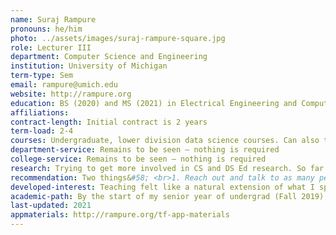 ```yaml
---
name: Suraj Rampure
pronouns: he/him
photo: ../assets/images/suraj-rampure-square.jpg
role: Lecturer III
department: Computer Science and Engineering
institution: University of Michigan
term-type: Sem
email: rampure@umich.edu
website: http://rampure.org
education: BS (2020) and MS (2021) in Electrical Engineering and Computer Sciences, UC Berkeley
affiliations: 
contract-length: Initial contract is 2 years
term-load: 2-4
courses: Undergraduate, lower division data science courses. Can also teach upper-div and MS level courses too.
department-service: Remains to be seen – nothing is required
college-service: Remains to be seen – nothing is required
research: Trying to get more involved in CS and DS Ed research. So far we have https://dl.acm.org/doi/pdf/10.1145/3408877.3432561 and https://www2.eecs.berkeley.edu/Pubs/TechRpts/2021/EECS-2021-106.pdf
recommendation: Two things&#58; <br>1. Reach out and talk to as many people who came before you as you can. I benefitted immensely from chatting with others who went down this path; they helped with identifying if this was the right career path for me, giving me the "insider scoop" about the institutions they were at, helping me prepare for interviews, how to negotiate, etc. This site should help with this to an extent, but it's also important to build personal connections.<br>2. Don't be afraid to apply to jobs that say they require PhDs! I received multiple offers from positions that advertised that they required PhDs. At some institutions these requirements may be more strict than others, but don't limit your search."
developed-interest: Teaching felt like a natural extension of what I spent most of my time doing in undergrad – serving as a head TA for large undergraduate courses; I enjoyed teaching far more than I did working on software projects.
academic-path: By the start of my senior year of undergrad (Fall 2019), I had served as a teaching assistant (Graduate Student Instructor, or GSI, in Berkeley-speak) for five semesters, three of which were in an administrative+teaching role. At that point, I had also taught my own Discrete Mathematics course for two semesters through the DeCal program, which allows undergraduates to propose and teach their own courses under the supervision of a faculty sponsor.<br><br>Around then, I started to become aware of the possibility of pursuing a teaching faculty position without a PhD and started to reach out to others who were in that role. The most crucial immediate step, though, was applying and getting into the MS program at Berkeley (which, like at many other institutions, was a 1 year addition to my undergrad degree).<br><br>During my senior year I served as an administrative TA twice more, and served as a co-instructor for a regularly offered course the summer after (this seems to be a common theme amongst those who have followed this path). At the start of my MS I began to identify institutions and positions I wanted to apply to, and sent in all of my applications right around Thanksgiving. <br><br>I did most of my interviews in the first half of Spring 2021, and decided on DS@UCSD towards the end of March.
last-updated: 2021
appmaterials: http://rampure.org/tf-app-materials
---
```

